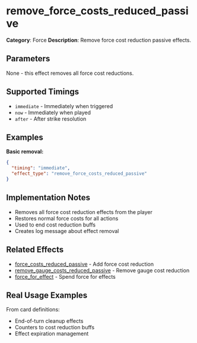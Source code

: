 # remove_force_costs_reduced_passive

**Category**: Force
**Description**: Remove force cost reduction passive effects.

## Parameters

None - this effect removes all force cost reductions.

## Supported Timings

- `immediate` - Immediately when triggered
- `now` - Immediately when played
- `after` - After strike resolution

## Examples

**Basic removal:**
```json
{
  "timing": "immediate",
  "effect_type": "remove_force_costs_reduced_passive"
}
```

## Implementation Notes

- Removes all force cost reduction effects from the player
- Restores normal force costs for all actions
- Used to end cost reduction buffs
- Creates log message about effect removal

## Related Effects

- [force_costs_reduced_passive](force_costs_reduced_passive.md) - Add force cost reduction
- [remove_gauge_costs_reduced_passive](remove_gauge_costs_reduced_passive.md) - Remove gauge cost reduction
- [force_for_effect](force_for_effect.md) - Spend force for effects

## Real Usage Examples

From card definitions:
- End-of-turn cleanup effects
- Counters to cost reduction buffs
- Effect expiration management